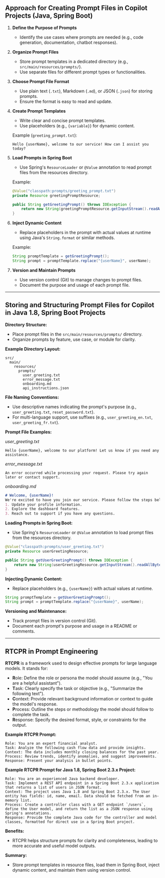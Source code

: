 ## Approach for Creating Prompt Files in Copilot Projects (Java, Spring Boot)

1. **Define the Purpose of Prompts**
   - Identify the use cases where prompts are needed (e.g., code generation, documentation, chatbot responses).

2. **Organize Prompt Files**
   - Store prompt templates in a dedicated directory (e.g., `src/main/resources/prompts/`).
   - Use separate files for different prompt types or functionalities.

3. **Choose Prompt File Format**
   - Use plain text (`.txt`), Markdown (`.md`), or JSON (`.json`) for storing prompts.
   - Ensure the format is easy to read and update.

4. **Create Prompt Templates**
   - Write clear and concise prompt templates.
   - Use placeholders (e.g., `{variable}`) for dynamic content.

   Example (`greeting_prompt.txt`):
   ```
   Hello {userName}, welcome to our service! How can I assist you today?
   ```

5. **Load Prompts in Spring Boot**
   - Use Spring's `ResourceLoader` or `@Value` annotation to read prompt files from the resources directory.

   Example:
   ```java
   @Value("classpath:prompts/greeting_prompt.txt")
   private Resource greetingPromptResource;

   public String getGreetingPrompt() throws IOException {
       return new String(greetingPromptResource.getInputStream().readAllBytes(), StandardCharsets.UTF_8);
   }
   ```

6. **Inject Dynamic Content**
   - Replace placeholders in the prompt with actual values at runtime using Java's `String.format` or similar methods.

   Example:
   ```java
   String promptTemplate = getGreetingPrompt();
   String prompt = promptTemplate.replace("{userName}", userName);
   ```

7. **Version and Maintain Prompts**
   - Use version control (Git) to manage changes to prompt files.
   - Document the purpose and usage of each prompt file.

---

## Storing and Structuring Prompt Files for Copilot in Java 1.8, Spring Boot Projects

**Directory Structure:**
- Place prompt files in the `src/main/resources/prompts/` directory.
- Organize prompts by feature, use case, or module for clarity.

**Example Directory Layout:**
```
src/
  main/
    resources/
      prompts/
        user_greeting.txt
        error_message.txt
        onboarding.md
        api_instructions.json
```

**File Naming Conventions:**
- Use descriptive names indicating the prompt's purpose (e.g., `user_greeting.txt`, `reset_password.txt`).
- For multi-language support, use suffixes (e.g., `user_greeting_en.txt`, `user_greeting_fr.txt`).

**Prompt File Examples:**

*user_greeting.txt*
```
Hello {userName}, welcome to our platform! Let us know if you need any assistance.
```

*error_message.txt*
```
An error occurred while processing your request. Please try again later or contact support.
```

*onboarding.md*
```markdown
# Welcome, {userName}!
We're excited to have you join our service. Please follow the steps below to get started:
1. Update your profile information.
2. Explore the dashboard features.
3. Reach out to support if you have any questions.
```

**Loading Prompts in Spring Boot:**
- Use Spring's `ResourceLoader` or `@Value` annotation to load prompt files from the resources directory.

```java
@Value("classpath:prompts/user_greeting.txt")
private Resource userGreetingResource;

public String getUserGreetingPrompt() throws IOException {
    return new String(userGreetingResource.getInputStream().readAllBytes(), StandardCharsets.UTF_8);
}
```

**Injecting Dynamic Content:**
- Replace placeholders (e.g., `{userName}`) with actual values at runtime.

```java
String promptTemplate = getUserGreetingPrompt();
String prompt = promptTemplate.replace("{userName}", userName);
```

**Versioning and Maintenance:**
- Track prompt files in version control (Git).
- Document each prompt's purpose and usage in a README or comments.

---

## RTCPR in Prompt Engineering

**RTCPR** is a framework used to design effective prompts for large language models. It stands for:

- **R**ole: Define the role or persona the model should assume (e.g., "You are a helpful assistant").
- **T**ask: Clearly specify the task or objective (e.g., "Summarize the following text").
- **C**ontext: Provide relevant background information or context to guide the model's response.
- **P**rocess: Outline the steps or methodology the model should follow to complete the task.
- **R**esponse: Specify the desired format, style, or constraints for the output.

**Example RTCPR Prompt:**
```
Role: You are an expert financial analyst.
Task: Analyze the following cash flow data and provide insights.
Context: The data includes monthly closing balances for the past year.
Process: Review trends, identify anomalies, and suggest improvements.
Response: Present your analysis in bullet points.
```

**Example RTCPR Prompt for Java 1.8, Spring Boot 2.3.x Project:**
```
Role: You are an experienced Java backend developer.
Task: Implement a REST API endpoint in a Spring Boot 2.3.x application that returns a list of users in JSON format.
Context: The project uses Java 1.8 and Spring Boot 2.3.x. The User entity has fields: id, name, email. Data should be fetched from an in-memory list.
Process: Create a controller class with a GET endpoint `/users`, define the User model, and return the list as a JSON response using Spring's annotations.
Response: Provide the complete Java code for the controller and model classes, formatted for direct use in a Spring Boot project.
```

**Benefits:**  
- RTCPR helps structure prompts for clarity and completeness, leading to more accurate and useful model outputs.

**Summary:**  
- Store prompt templates in resource files, load them in Spring Boot, inject dynamic content, and maintain them using version control.
